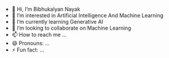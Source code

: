 - 👋 Hi, I’m Bibhukalyan Nayak
- 👀 I’m interested in Artificial Intelligence And Machine Learning
- 🌱 I’m currently learning Generative AI
- 💞️ I’m looking to collaborate on Machine Learning
- 📫 How to reach me ...
- 😄 Pronouns: ...
- ⚡ Fun fact: ...

<!---
BIBHU78150/BIBHU78150 is a ✨ special ✨ repository because its `README.md` (this file) appears on your GitHub profile.
You can click the Preview link to take a look at your changes.
--->
